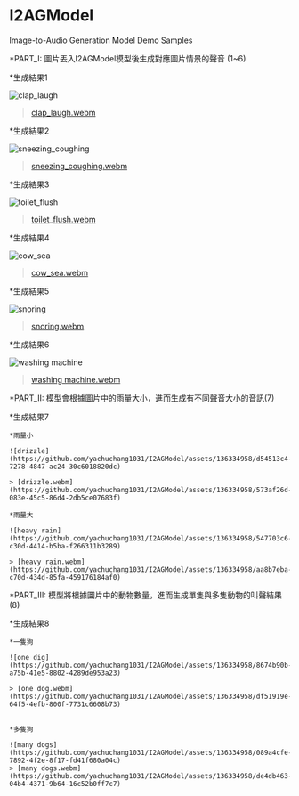 # I2AGModel
Image-to-Audio Generation Model Demo Samples


*PART_I: 圖片丟入I2AGModel模型後生成對應圖片情景的聲音 (1~6)

  *生成結果1

![clap_laugh](https://github.com/yachuchang1031/I2AGModel/assets/136334958/e2d36aed-3e64-4699-aef6-b804babc96c1)

> [clap_laugh.webm](https://github.com/yachuchang1031/I2AGModel/assets/136334958/d3eda274-18c7-4432-b00e-9bfe8795aa1a)

  *生成結果2

![sneezing_coughing](https://github.com/yachuchang1031/I2AGModel/assets/136334958/ba074d8c-39e2-4c9f-a229-cc89796a0985)

> [sneezing_coughing.webm](https://github.com/yachuchang1031/I2AGModel/assets/136334958/eb3b3e79-bc40-40cf-94df-32b413fea06d)

  *生成結果3
  
![toilet_flush](https://github.com/yachuchang1031/I2AGModel/assets/136334958/8bd215e3-f6b4-4abf-98d1-16654a6c4d0b)

> [toilet_flush.webm](https://github.com/yachuchang1031/I2AGModel/assets/136334958/22b38161-7012-40f8-a782-a4a1359bb055)

  *生成結果4
  
![cow_sea](https://github.com/yachuchang1031/I2AGModel/assets/136334958/bbcaa88d-9551-4daa-a5d9-61abc0e1bc8d)

> [cow_sea.webm](https://github.com/yachuchang1031/I2AGModel/assets/136334958/0b220549-8944-4f88-be6c-ca302bbb19a9)

  *生成結果5

![snoring](https://github.com/yachuchang1031/I2AGModel/assets/136334958/389ce849-81bf-4135-933e-665742d34e13)

> [snoring.webm](https://github.com/yachuchang1031/I2AGModel/assets/136334958/76cb4ffc-1240-4dec-a227-fdec41676e78)

  *生成結果6
  
![washing machine](https://github.com/yachuchang1031/I2AGModel/assets/136334958/45d3b028-101f-44cf-9b3c-69393c0baf7f)

> [washing machine.webm](https://github.com/yachuchang1031/I2AGModel/assets/136334958/0e08b706-ae98-4da3-bd9d-a550cf5479a5)

*PART_II: 模型會根據圖片中的雨量大小，進而生成有不同聲音大小的音訊(7)
  
  *生成結果7
  
    *雨量小
    
    ![drizzle](https://github.com/yachuchang1031/I2AGModel/assets/136334958/d54513c4-7278-4847-ac24-30c6018820dc)

    > [drizzle.webm](https://github.com/yachuchang1031/I2AGModel/assets/136334958/573af26d-083e-45c5-86d4-2db5ce07683f)

    *雨量大
    
    ![heavy rain](https://github.com/yachuchang1031/I2AGModel/assets/136334958/547703c6-c30d-4414-b5ba-f266311b3289)
    
    > [heavy rain.webm](https://github.com/yachuchang1031/I2AGModel/assets/136334958/aa8b7eba-c70d-434d-85fa-459176184af0)


*PART_III: 模型將根據圖片中的動物數量，進而生成單隻與多隻動物的叫聲結果(8)

  *生成結果8
  
    *一隻狗
    
    ![one dig](https://github.com/yachuchang1031/I2AGModel/assets/136334958/8674b90b-a75b-41e5-8802-4289de953a23)

    > [one dog.webm](https://github.com/yachuchang1031/I2AGModel/assets/136334958/df51919e-64f5-4efb-800f-7731c6608b73)
    
    
    *多隻狗
    
    ![many dogs](https://github.com/yachuchang1031/I2AGModel/assets/136334958/089a4cfe-7892-4f2e-8f17-fd41f680a04c)
    > [many dogs.webm](https://github.com/yachuchang1031/I2AGModel/assets/136334958/de4db463-04b4-4371-9b64-16c52b0ff7c7)

    
  

